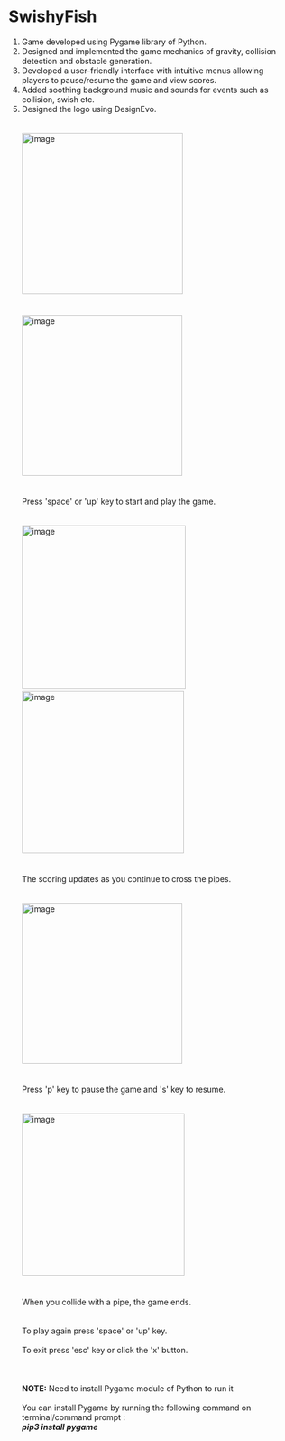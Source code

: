 # SwishyFish
1. Game developed using Pygame library of Python.
2. Designed and implemented the game mechanics of gravity, collision detection and obstacle generation.
3. Developed a user-friendly interface with intuitive menus allowing players to pause/resume the game and view scores.
4. Added soothing background music and sounds for events such as collision, swish etc.
5. Designed the logo using DesignEvo.
</br></br></br>
        <img width="285" alt="image" src="https://github.com/pranshubajaj/SwishyFish/assets/131748246/159cd9e2-2d54-4cf5-baa8-29c8a26e01bc">
</br></br></br>
        <img width="284" alt="image" src="https://github.com/pranshubajaj/SwishyFish/assets/131748246/c7bff684-2168-4d1a-a120-de561061ecc9">
</br></br></br>
Press 'space' or 'up' key to start and play the game.
</br></br></br>
        <img width="290" alt="image" src="https://github.com/pranshubajaj/SwishyFish/assets/131748246/4e3ccf20-f584-4f69-b210-e5021db5a883">
        &emsp;&emsp;&emsp;&emsp;&emsp;<img width="287" alt="image" src="https://github.com/pranshubajaj/SwishyFish/assets/131748246/aee5e7d7-85f5-494b-a56e-269983739eab">
</br></br></br>
The scoring updates as you continue to cross the pipes.
</br></br></br>
        <img width="284" alt="image" src="https://github.com/pranshubajaj/SwishyFish/assets/131748246/ae5ad671-8021-4288-b903-65147542f50c">
</br></br></br>
Press 'p' key to pause the game and 's' key to resume.</br></br></br>
        <img width="288" alt="image" src="https://github.com/pranshubajaj/SwishyFish/assets/131748246/bca5f8b4-d4af-490a-88bf-a42218c99d9a">
</br></br></br>When you collide with a pipe, the game ends.</br></br></br>
To play again press 'space' or 'up' key.</br></br>
To exit press 'esc' key or click the 'x' button.</br></br></br></br>
<b>NOTE:</b> Need to install Pygame module of Python to run it</br></br>
You can install Pygame by running the following command on terminal/command prompt :</br>
<b><i>pip3 install pygame</i></b>



